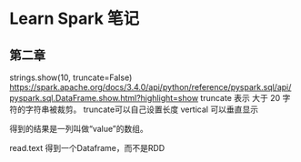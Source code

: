 # Learn Spark 笔记

## 第二章

strings.show(10, truncate=False)
https://spark.apache.org/docs/3.4.0/api/python/reference/pyspark.sql/api/pyspark.sql.DataFrame.show.html?highlight=show
truncate 表示 大于 20 字符的字符串被裁剪。
truncate可以自己设置长度
vertical 可以垂直显示

得到的结果是一列叫做“value”的数组。

read.text 得到一个Dataframe，而不是RDD
